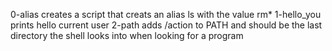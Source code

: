 0-alias creates a script that creats an alias ls with the value rm*
1-hello_you prints hello current user
 2-path adds /action to PATH and should be the last directory the shell looks into when looking for a program
